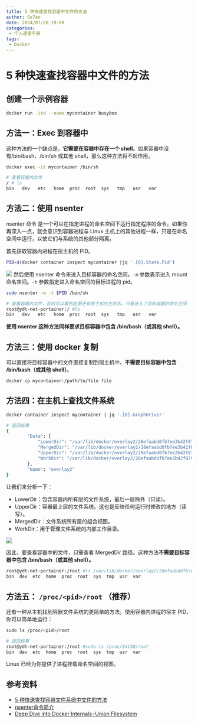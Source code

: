 ```yaml
---
title: 5 种快速查找容器中文件的方法
author: Se7en
date: 2024/07/20 19:00
categories:
 - 个人速查手册
tags:
 - Docker
---
```


# 5 种快速查找容器中文件的方法

## 创建一个示例容器
```sh
docker run -itd --name mycontainer busybox
```

## 方法一：Exec 到容器中
这种方法的一个缺点是，**它需要在容器中存在一个 shell**。如果容器中没有/bin/bash、/bin/sh 或其他 shell，那么这种方法将不起作用。
```bash
docker exec -it mycontainer /bin/sh

# 查看容器内文件
/ # ls
bin   dev   etc   home  proc  root  sys   tmp   usr   var
```

## 方法二：使用 nsenter
nsenter 命令 是一个可以在指定进程的命名空间下运行指定程序的命令。如果你再深入一点，就会意识到容器进程与 Linux 主机上的其他进程一样，只是在命名空间中运行，以使它们与系统的其他部分隔离。

首先获取容器内进程在宿主机的 PID。
```bash
PID=$(docker container inspect mycontainer |jq '.[0].State.Pid')
```
![](https://chengzw258.oss-cn-beijing.aliyuncs.com/Article/20211125093506.png)
然后使用 nsenter 命令来进入目标容器的命名空间。`-m` 参数表示进入 mount 命名空间。`-t` 参数指定进入命名空间的目标进程的 pid。
```bash
sudo nsenter -m -t $PID /bin/sh

# 查看容器内文件，此时可以看到前面还有宿主机的主机名，只是进入了目标容器的命名空间
root@ydt-net-portainer:/ #ls
bin   dev   etc   home  proc  root  sys   tmp   usr   var
```

**使用 nsenter 这种方法同样要求目标容器中包含 /bin/bash（或其他 shell）。**

## 方法三：使用 docker 复制
可以直接将目标容器中的文件直接复制到宿主机中，**不需要目标容器中包含 /bin/bash（或其他 shell）**。
```bash
docker cp mycontainer:/path/to/file file
```

## 方法四：在主机上查找文件系统
```bash
docker container inspect mycontainer | jq '.[0].GraphDriver'

# 返回结果
{
		"Data": {
			"LowerDir": "/var/lib/docker/overlay2/28efaabd0fb7ee3b42f8799e42752aa5fed96a5094064a044c9f410a29398ce7-init/diff:/var/lib/docker/overlay2/72c0b407cb9f4c080754b4377abc210726188d3941599456101a047d6ba6f002/diff",
			"MergedDir": "/var/lib/docker/overlay2/28efaabd0fb7ee3b42f8799e42752aa5fed96a5094064a044c9f410a29398ce7/merged",
			"UpperDir": "/var/lib/docker/overlay2/28efaabd0fb7ee3b42f8799e42752aa5fed96a5094064a044c9f410a29398ce7/diff",
			"WorkDir": "/var/lib/docker/overlay2/28efaabd0fb7ee3b42f8799e42752aa5fed96a5094064a044c9f410a29398ce7/work"
		},
		"Name": "overlay2"
}

```

让我们来分析一下：
-   LowerDir：包含容器内所有层的文件系统，最后一层除外（只读）。
-   UpperDir：容器最上层的文件系统。这也是反映任何运行时修改的地方（读写）。
-   MergedDir：文件系统所有层的组合视图。
-   WorkDir：用于管理文件系统的内部工作目录。

![](https://chengzw258.oss-cn-beijing.aliyuncs.com/Article/20211125094631.png)

因此，要查看容器中的文件，只需查看 MergedDir 路径。这种方法**不需要目标容器中包含 /bin/bash（或其他 shell）。**
```bash
root@ydt-net-portainer:/root #ls /var/lib/docker/overlay2/28efaabd0fb7ee3b42f8799e42752aa5fed96a5094064a044c9f410a29398ce7/merged
bin  dev  etc  home  proc  root  sys  tmp  usr  var
```

## 方法五： `/proc/<pid>/root` （推荐）
还有一种从主机找到容器文件系统的更简单的方法。使用容器内进程的宿主 PID，你可以简单地运行：
```bash
sudo ls /proc/<pid>/root

# 返回结果
root@ydt-net-portainer:/root #sudo ls /proc/94138/root
bin  dev  etc  home  proc  root  sys  tmp  usr  var
```
Linux 已经为你提供了进程挂载命名空间的视图。

## 参考资料
- [5 种快速查找容器文件系统中文件的方法](https://mp.weixin.qq.com/s/OffLxIO0NBC5vLikfCu2Ig)
- [nsenter命令简介](https://staight.github.io/2019/09/23/nsenter%E5%91%BD%E4%BB%A4%E7%AE%80%E4%BB%8B/)
- [Deep Dive into Docker Internals - Union Filesystem](https://martinheinz.dev/blog/44)
